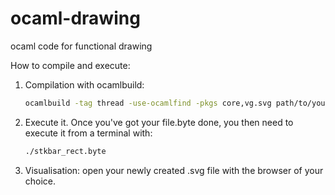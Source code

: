 # ocaml-drawing
ocaml code for functional drawing

How to compile and execute:

1. Compilation with ocamlbuild:
    ```sh
    ocamlbuild -tag thread -use-ocamlfind -pkgs core,vg.svg path/to/your/file.byte
    ```

2. Execute it. Once you've got your file.byte done, you then need to execute it from a terminal with:  
    ```sh
    ./stkbar_rect.byte
    ```

3. Visualisation: open your newly created .svg file with the browser of your choice.


